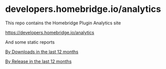 # developers.homebridge.io/analytics

This repo contains the Homebridge Plugin Analytics site

https://developers.homebridge.io/analytics

And some static reports

[By Downloads in the last 12 months](./plugin_summary_downloads_report.md)

[By Release in the last 12 months](./plugin_summary_release_report.md)